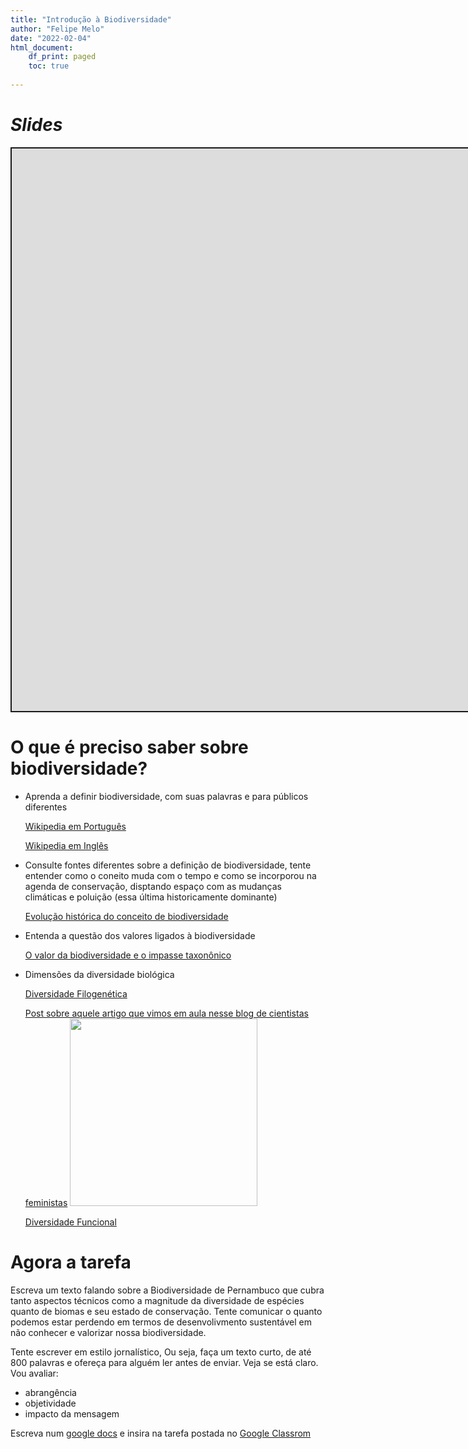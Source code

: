```yaml
---
title: "Introdução à Biodiversidade"
author: "Felipe Melo"
date: "2022-02-04"
html_document:
    df_print: paged
    toc: true
    
---
```


<script src="/rmarkdown-libs/clipboard/clipboard.min.js"></script>
<link href="/rmarkdown-libs/shareon/shareon.min.css" rel="stylesheet" />
<script src="/rmarkdown-libs/shareon/shareon.min.js"></script>
<link href="/rmarkdown-libs/xaringanExtra-shareagain/shareagain.css" rel="stylesheet" />
<script src="/rmarkdown-libs/xaringanExtra-shareagain/shareagain.js"></script>
<script src="/rmarkdown-libs/fitvids/fitvids.min.js"></script>

# *Slides*

<div class="shareagain" style="min-width:300px;margin:1em auto;">
<iframe src="https://ecoaplic.org/en/slides_aulas/eco_geral2/Intro_biodiversidade.html#1" width="1600" height="900" style="border:2px solid currentColor;" loading="lazy" allowfullscreen></iframe>
<script>fitvids('.shareagain', {players: 'iframe'});</script>
</div>

# O que é preciso saber sobre biodiversidade?

-   Aprenda a definir biodiversidade, com suas palavras e para públicos diferentes

    [Wikipedia em Português](https://pt.wikipedia.org/wiki/Biodiversidade)

    [Wikipedia em Inglês](https://en.wikipedia.org/wiki/Biodiversity)

-   Consulte fontes diferentes sobre a definição de biodiversidade, tente entender como o coneito muda com o tempo e como se incorporou na agenda de conservação, disptando espaço com as mudanças climáticas e poluição (essa última historicamente dominante)

    [Evolução histórica do conceito de biodiversidade](https://repositorio.unb.br/bitstream/10482/28748/1/ARTIGO_ConceitoBiodiversidadeHistoria.pdf)

-   Entenda a questão dos valores ligados à biodiversidade

    [O valor da biodiversidade e o impasse taxonônico](http://dx.doi.org/10.5380/dma.v8i0.22058)

-   Dimensões da diversidade biológica

    [Diversidade Filogenética](https://www.scielo.br/scielo.php?script=sci_arttext&pid=S1676-06032009000300008&lng=en&nrm=iso&tlng=pt)

    [Post sobre aquele artigo que vimos em aula nesse blog de cientistas feministas](https://cientistasfeministas.wordpress.com/tag/diversidade-filogenetica/)
    <img src="https://cientistasfeministas.files.wordpress.com/2015/06/11348033_1127985990561521_2138220336_o1.jpg" height=300/>

    [Diversidade Funcional](https://www.scielo.br/scielo.php?script=sci_arttext&pid=S1676-06032009000300008&lng=en&nrm=iso&tlng=pt)

# Agora a tarefa

Escreva um texto falando sobre a Biodiversidade de Pernambuco que cubra tanto aspectos técnicos como a magnitude da diversidade de espécies quanto de biomas e seu estado de conservação. Tente comunicar o quanto podemos estar perdendo em termos de desenvolivmento sustentável em não conhecer e valorizar nossa biodiversidade.

Tente escrever em estilo jornalístico, Ou seja, faça um texto curto, de até 800 palavras e ofereça para alguém ler antes de enviar. Veja se está claro. Vou avaliar:
- abrangência
- objetividade
- impacto da mensagem

Escreva num [google docs](https://www.google.com/docs/about/) e insira na tarefa postada no [Google Classrom](https://classroom.google.com/c/NDU4NDUxODUzNDQ4?cjc=7uz2x5x)
